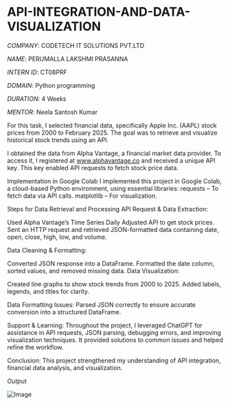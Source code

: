  # API-INTEGRATION-AND-DATA-VISUALIZATION
 
 *COMPANY*: CODETECH IT SOLUTIONS PVT.LTD
 
 *NAME*: PERUMALLA LAKSHMI PRASANNA
 
 *INTERN ID*: CT08PRF
 
 *DOMAIN*: Python programming
 
 *DURATION*: 4 Weeks
 
 *MENTOR*: Neela Santosh Kumar



For this task, I selected financial data, specifically Apple Inc. (AAPL) stock prices from 2000 to February 2025. The goal was to retrieve and visualize historical stock trends using an API.

I obtained the data from Alpha Vantage, a financial market data provider. To access it, I registered at www.alphavantage.co and received a unique API key. This key enabled API requests to fetch stock price data.

Implementation in Google Colab
I implemented this project in Google Colab, a cloud-based Python environment, using essential libraries:
requests – To fetch data via API calls.
matplotlib – For visualization.

Steps for Data Retrieval and Processing
API Request & Data Extraction:

Used Alpha Vantage’s Time Series Daily Adjusted API to get stock prices.
Sent an HTTP request and retrieved JSON-formatted data containing date, open, close, high, low, and volume.

Data Cleaning & Formatting:

Converted JSON response into a DataFrame.
Formatted the date column, sorted values, and removed missing data.
Data Visualization:

Created line graphs to show stock trends from 2000 to 2025.
Added labels, legends, and titles for clarity.

Data Formatting Issues: Parsed JSON correctly to ensure accurate conversion into a structured DataFrame.

Support & Learning:
Throughout the project, I leveraged ChatGPT for assistance in API requests, JSON parsing, debugging errors, and improving visualization techniques. It provided solutions to common issues and helped refine the workflow.

Conclusion:
This project strengthened my understanding of API integration, financial data analysis, and visualization.


*Output*

![Image](https://github.com/user-attachments/assets/13cb90df-2966-46eb-bcbb-2ed6fb03536e)

